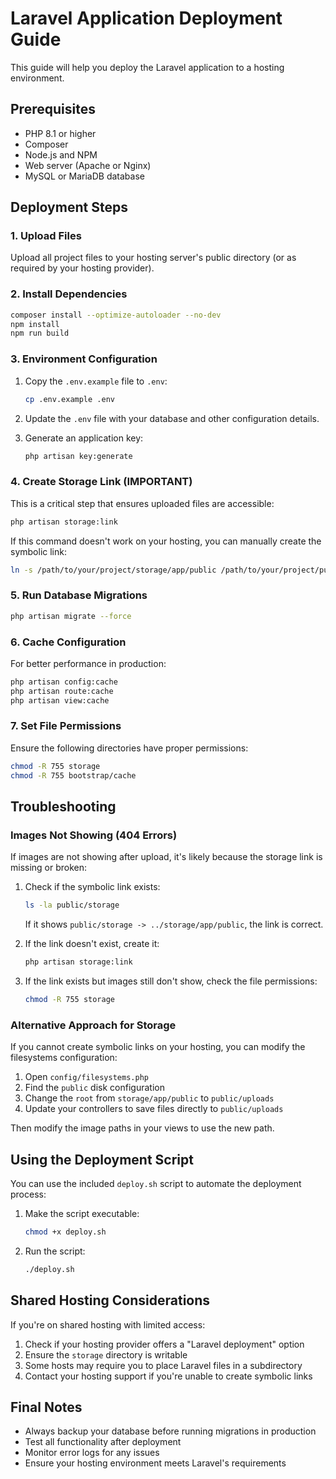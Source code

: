 # Laravel Application Deployment Guide

This guide will help you deploy the Laravel application to a hosting environment.

## Prerequisites

- PHP 8.1 or higher
- Composer
- Node.js and NPM
- Web server (Apache or Nginx)
- MySQL or MariaDB database

## Deployment Steps

### 1. Upload Files

Upload all project files to your hosting server's public directory (or as required by your hosting provider).

### 2. Install Dependencies

```bash
composer install --optimize-autoloader --no-dev
npm install
npm run build
```

### 3. Environment Configuration

1. Copy the `.env.example` file to `.env`:
   ```bash
   cp .env.example .env
   ```

2. Update the `.env` file with your database and other configuration details.

3. Generate an application key:
   ```bash
   php artisan key:generate
   ```

### 4. Create Storage Link (IMPORTANT)

This is a critical step that ensures uploaded files are accessible:

```bash
php artisan storage:link
```

If this command doesn't work on your hosting, you can manually create the symbolic link:

```bash
ln -s /path/to/your/project/storage/app/public /path/to/your/project/public/storage
```

### 5. Run Database Migrations

```bash
php artisan migrate --force
```

### 6. Cache Configuration

For better performance in production:

```bash
php artisan config:cache
php artisan route:cache
php artisan view:cache
```

### 7. Set File Permissions

Ensure the following directories have proper permissions:

```bash
chmod -R 755 storage
chmod -R 755 bootstrap/cache
```

## Troubleshooting

### Images Not Showing (404 Errors)

If images are not showing after upload, it's likely because the storage link is missing or broken:

1. Check if the symbolic link exists:
   ```bash
   ls -la public/storage
   ```
   If it shows `public/storage -> ../storage/app/public`, the link is correct.

2. If the link doesn't exist, create it:
   ```bash
   php artisan storage:link
   ```

3. If the link exists but images still don't show, check the file permissions:
   ```bash
   chmod -R 755 storage
   ```

### Alternative Approach for Storage

If you cannot create symbolic links on your hosting, you can modify the filesystems configuration:

1. Open `config/filesystems.php`
2. Find the `public` disk configuration
3. Change the `root` from `storage/app/public` to `public/uploads`
4. Update your controllers to save files directly to `public/uploads`

Then modify the image paths in your views to use the new path.

## Using the Deployment Script

You can use the included `deploy.sh` script to automate the deployment process:

1. Make the script executable:
   ```bash
   chmod +x deploy.sh
   ```

2. Run the script:
   ```bash
   ./deploy.sh
   ```

## Shared Hosting Considerations

If you're on shared hosting with limited access:

1. Check if your hosting provider offers a "Laravel deployment" option
2. Ensure the `storage` directory is writable
3. Some hosts may require you to place Laravel files in a subdirectory
4. Contact your hosting support if you're unable to create symbolic links

## Final Notes

- Always backup your database before running migrations in production
- Test all functionality after deployment
- Monitor error logs for any issues
- Ensure your hosting environment meets Laravel's requirements